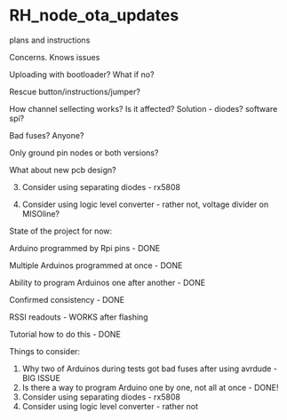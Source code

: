 # RH_node_ota_updates
plans and instructions

Concerns. Knows issues

Uploading with bootloader? What if no? 

Rescue button/instructions/jumper?

How channel sellecting works? Is it affected? Solution - diodes? software spi?

Bad fuses? Anyone?

Only ground pin nodes or both versions?

What about new pcb design?

3. Consider using separating diodes - rx5808

4. Consider using logic level converter - rather not, voltage divider on MISOline?


State of the project for now:

Arduino programmed by Rpi pins - DONE

Multiple Arduinos programmed at once - DONE

Ability to program Arduinos one after another - DONE

Confirmed consistency - DONE

RSSI readouts - WORKS after flashing

Tutorial how to do this - DONE

Things to consider:
1. Why two of Arduinos during tests got bad fuses after using avrdude - BIG ISSUE
2. Is there a way to program Arduino one by one, not all at once - DONE!
3. Consider using separating diodes - rx5808
4. Consider using logic level converter - rather not

